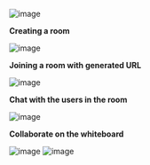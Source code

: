 ![image](https://github.com/priyanka-gh/whiteboard-collab-frontend/assets/72594113/c9a252b7-b0de-4eb1-891a-cb345aea6831)

**Creating a room**

![image](https://github.com/priyanka-gh/whiteboard-collab-frontend/assets/72594113/d8efe87d-e75d-4e2d-a10d-35632ed8f80e)


**Joining a room with generated URL**

![image](https://github.com/priyanka-gh/whiteboard-collab-frontend/assets/72594113/05d298ea-7eb6-4f25-9b84-c35de142a758)

**Chat with the users in the room**

![image](https://github.com/priyanka-gh/whiteboard-collab-frontend/assets/72594113/2d4120f6-9328-4ace-82d2-a898deabe273)

**Collaborate on the whiteboard**

![image](https://github.com/priyanka-gh/whiteboard-collab-frontend/assets/72594113/0d4f6d6e-38fd-4960-a81c-8cb3e7313dc1)
![image](https://github.com/priyanka-gh/whiteboard-collab-frontend/assets/72594113/d9e22748-502a-4877-8aad-2d486ca5e6c8)

